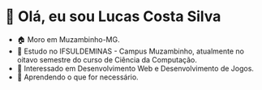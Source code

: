 <!--
[![Typing SVG](https://readme-typing-svg.demolab.com?font=JetBrains+Mono&weight=500&size=25&pause=1000&color=6AB3FF&center=true&vCenter=true&width=900&height=32&lines=Hi+there!+This+my+profile!;My+name+is+Lucas+Costa%2C+and+I'm+from+Brazil.;I'm+a+Bachelor's+student+in+Computer+Science.;I+am+a+beginner+and+I+seek+to+learn+and+improve+my+skills.;I'm+a+programming+enthusiast+always+looking+to+learn+more.)](https://git.io/typing-svg)
-->

<!-- Título do Perfil -->
# 👋 Olá, eu sou Lucas Costa Silva

<!-- Resumo -->
- 🏠 Moro em Muzambinho-MG.
- 🏫 Estudo no IFSULDEMINAS - Campus Muzambinho, atualmente no oitavo semestre do curso de Ciência da Computação.
- 👀 Interessado em Desenvolvimento Web e Desenvolvimento de Jogos.
- 🌱 Aprendendo o que for necessário.

#

<!-- Título das Habilidades
## Habilidades

### Linguagens
<div style="display: flex; flex-wrap: wrap;">
  <img alt="C" height="40" width="50" src="https://cdn.jsdelivr.net/gh/devicons/devicon/icons/c/c-original.svg" />
  <img alt="CPlusPlus" height="40" width="50" src="https://cdn.jsdelivr.net/gh/devicons/devicon/icons/cplusplus/cplusplus-original.svg" />
  <img alt="Python" height="40" width="50" src="https://cdn.jsdelivr.net/gh/devicons/devicon/icons/python/python-original.svg" />
  <img alt="HTML" height="40" width="50" src="https://cdn.jsdelivr.net/gh/devicons/devicon/icons/html5/html5-original.svg" />
  <img alt="CSS" height="40" width="50" src="https://cdn.jsdelivr.net/gh/devicons/devicon/icons/css3/css3-original.svg" />
  <img alt="Bash" height="40" width="50" src="https://cdn.jsdelivr.net/gh/devicons/devicon/icons/bash/bash-original.svg" />
  <img alt="PHP" height="40" width="50" src="https://cdn.jsdelivr.net/gh/devicons/devicon/icons/php/php-original.svg" />
</div>

### Banco de Dados
<div style="display: flex; flex-wrap: wrap;">
  <img alt="Postgresql" height="40" width="50" src="https://cdn.jsdelivr.net/gh/devicons/devicon/icons/postgresql/postgresql-original.svg" />
  <img alt="MySQL" height="40" width="50" src="https://cdn.jsdelivr.net/gh/devicons/devicon/icons/mysql/mysql-original.svg" />
</div>

### Frameworks
<div style="display: flex; flex-wrap: wrap;">
  <img alt="Django" height="40" width="50" src="https://cdn.jsdelivr.net/gh/devicons/devicon/icons/django/django-plain.svg" />
  <img alt="Laravel" height="40" width="50" src="https://cdn.jsdelivr.net/gh/devicons/devicon@latest/icons/laravel/laravel-original.svg" />
</div>

### Sistema Operacional
<div style="display: flex; flex-wrap: wrap;">
  <img alt="Debian" height="40" width="50" src="https://cdn.jsdelivr.net/gh/devicons/devicon/icons/debian/debian-original.svg" />
  <img alt="Ubuntu" height="40" width="50" src="https://cdn.jsdelivr.net/gh/devicons/devicon/icons/ubuntu/ubuntu-plain.svg" />
</div>

### Ferramentas
<div style="display: flex; flex-wrap: wrap;">
  <img alt="Git" height="40" width="50" src="https://cdn.jsdelivr.net/gh/devicons/devicon/icons/git/git-original.svg" />
  <img alt="Docker" height="40" width="50" src="https://cdn.jsdelivr.net/gh/devicons/devicon/icons/docker/docker-original.svg" />
  <img alt="VSCode" height="40" width="50" src="https://cdn.jsdelivr.net/gh/devicons/devicon/icons/vscode/vscode-original.svg" />
  
</div>

<!-- Estatísticas do GitHub
<div align="center">
  <img height="180em" src="https://github-readme-stats.vercel.app/api?username=lucas-0331&show_icons=true&theme=highcontrast&include_all_commits=true&count_private=true"/>
  <img height="180em" src="https://github-readme-stats.vercel.app/api/top-langs/?username=lucas-0331&layout=compact&langs_count=7&theme=highcontrast"/>
</div>
 -->
